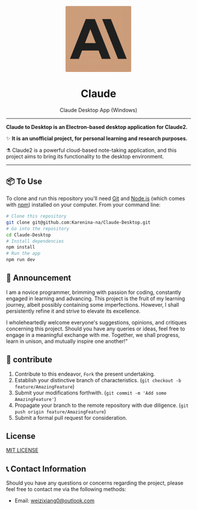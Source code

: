 <div style="text-align: center;">
  <img width="180" src="public/logo.png" alt="Claude">
  <h1>Claude</h1>
  <p>Claude Desktop App (Windows)</p>
</div>

---

**Claude to Desktop is an Electron-based desktop application for Claude2.**

✨ **It is an unofficial project, for personal learning and research purposes.**

⚗️ Claude2 is a powerful cloud-based note-taking application, and this project aims to bring its functionality to the desktop environment.

***

## 📦 To Use

To clone and run this repository you'll need [Git](https://git-scm.com) and [Node.js](https://nodejs.org/en/download/) (which comes with [npm](http://npmjs.com)) installed on your computer. From your command line:

```bash
# Clone this repository
git clone git@github.com:Karenina-na/Claude-Desktop.git
# Go into the repository
cd Claude-Desktop
# Install dependencies
npm install
# Run the app
npm run dev
```

## 📢 Announcement

I am a novice programmer, brimming with passion for coding, constantly engaged in learning and advancing. This project is the fruit of my learning journey, albeit possibly containing some imperfections. However, I shall persistently refine it and strive to elevate its excellence.

I wholeheartedly welcome everyone's suggestions, opinions, and critiques concerning this project. Should you have any queries or ideas, feel free to engage in a meaningful exchange with me. Together, we shall progress, learn in unison, and mutually inspire one another!"

## 🤝 contribute

1. Contribute to this endeavor, `Fork` the present undertaking.
2. Establish your distinctive branch of characteristics. (`git checkout -b feature/AmazingFeature`)
3. Submit your modifications forthwith. (`git commit -m 'Add some AmazingFeature'`)
4. Propagate your branch to the remote repository with due diligence. (`git push origin feature/AmazingFeature`)
5. Submit a formal pull request for consideration.

## License

[MIT LICENSE](LICENSE)


## 📞 Contact Information

Should you have any questions or concerns regarding the project, please feel free to contact me via the following methods:

- Email: weizixiang0@outlook.com